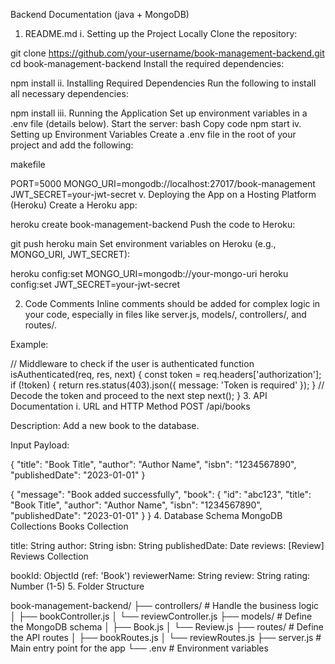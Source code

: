 Backend Documentation (java + MongoDB)
1. README.md
i. Setting up the Project Locally
Clone the repository:

git clone https://github.com/your-username/book-management-backend.git
cd book-management-backend
Install the required dependencies:

npm install
ii. Installing Required Dependencies
Run the following to install all necessary dependencies:

npm install
iii. Running the Application
Set up environment variables in a .env file (details below).
Start the server:
bash
Copy code
npm start
iv. Setting up Environment Variables
Create a .env file in the root of your project and add the following:

makefile

PORT=5000
MONGO_URI=mongodb://localhost:27017/book-management
JWT_SECRET=your-jwt-secret
v. Deploying the App on a Hosting Platform (Heroku)
Create a Heroku app:

heroku create book-management-backend
Push the code to Heroku:


git push heroku main
Set environment variables on Heroku (e.g., MONGO_URI, JWT_SECRET):


heroku config:set MONGO_URI=mongodb://your-mongo-uri
heroku config:set JWT_SECRET=your-jwt-secret


2. Code Comments
Inline comments should be added for complex logic in your code, especially in files like server.js, models/, controllers/, and routes/.

Example:

// Middleware to check if the user is authenticated
function isAuthenticated(req, res, next) {
  const token = req.headers['authorization'];
  if (!token) {
    return res.status(403).json({ message: 'Token is required' });
  }
  // Decode the token and proceed to the next step
  next();
}
3. API Documentation
i. URL and HTTP Method
POST /api/books

Description: Add a new book to the database.

Input Payload:


{
  "title": "Book Title",
  "author": "Author Name",
  "isbn": "1234567890",
  "publishedDate": "2023-01-01"
}


{
  "message": "Book added successfully",
  "book": {
    "id": "abc123",
    "title": "Book Title",
    "author": "Author Name",
    "isbn": "1234567890",
    "publishedDate": "2023-01-01"
  }
}
4. Database Schema
MongoDB Collections
Books Collection

title: String
author: String
isbn: String
publishedDate: Date
reviews: [Review]
Reviews Collection

bookId: ObjectId (ref: 'Book')
reviewerName: String
review: String
rating: Number (1-5)
5. Folder Structure

book-management-backend/
├── controllers/         # Handle the business logic
│   ├── bookController.js
│   └── reviewController.js
├── models/              # Define the MongoDB schema
│   ├── Book.js
│   └── Review.js
├── routes/              # Define the API routes
│   ├── bookRoutes.js
│   └── reviewRoutes.js
├── server.js            # Main entry point for the app
└── .env                 # Environment variables
